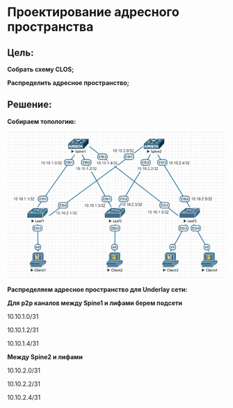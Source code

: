 # Проектирование адресного пространства

## Цель:

**Собрать схему CLOS;**

**Распределить адресное пространство;**

## Решение:

**Собираем топологию:**

![](images/lab1.jpg)


**Распределяем адресное пространство для Underlay сети:**

**Для p2p каналов между Spine1 и лифами берем подсети**

10.10.1.0/31

10.10.1.2/31

10.10.1.4/31

**Между Spine2 и лифами**

10.10.2.0/31

10.10.2.2/31

10.10.2.4/31



